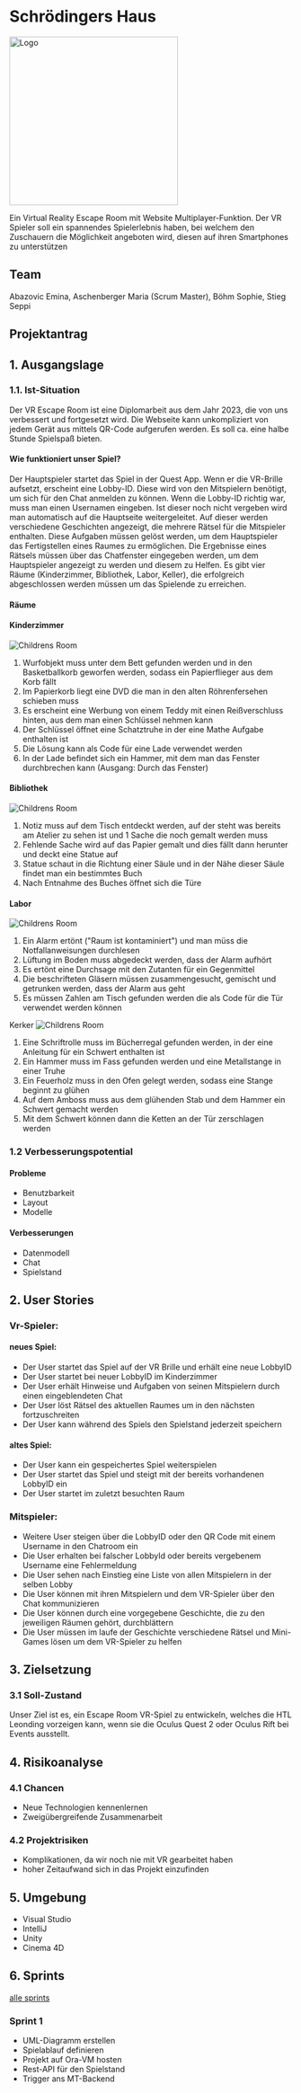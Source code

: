 # Schrödingers Haus

<img src="pictures/logo.png" alt="Logo" style="width: 300px; height: auto;">

Ein Virtual Reality Escape Room mit Website Multiplayer-Funktion. Der VR Spieler soll ein spannendes Spielerlebnis haben, bei welchem den Zuschauern die Möglichkeit angeboten wird, diesen auf ihren Smartphones zu unterstützen

## Team
 
Abazovic Emina, Aschenberger Maria (Scrum Master), Böhm Sophie, Stieg Seppi

## Projektantrag

## 1. Ausgangslage 

### 1.1. Ist-Situation 

Der VR Escape Room ist eine Diplomarbeit aus dem Jahr 2023, die von uns verbessert und fortgesetzt wird. 
Die Webseite kann unkompliziert von jedem Gerät aus mittels QR-Code aufgerufen werden. 
Es soll ca. eine halbe Stunde Spielspaß bieten.

#### Wie funktioniert unser Spiel?

Der Hauptspieler startet das Spiel in der Quest App. Wenn er die VR-Brille aufsetzt, 
erscheint eine Lobby-ID. Diese wird von den Mitspielern benötigt, um sich für den Chat anmelden zu können. 
Wenn die Lobby-ID richtig war, muss man einen Usernamen eingeben. Ist dieser noch nicht vergeben wird man 
automatisch auf die Hauptseite weitergeleitet. Auf dieser werden verschiedene Geschichten angezeigt, 
die mehrere Rätsel für die Mitspieler enthalten. Diese Aufgaben müssen gelöst werden, um dem Hauptspieler das 
Fertigstellen eines Raumes zu ermöglichen. Die Ergebnisse eines Rätsels müssen über das Chatfenster eingegeben werden, 
um dem Hauptspieler angezeigt zu werden und diesem zu Helfen. Es gibt vier Räume (Kinderzimmer, Bibliothek, Labor, Keller), 
die erfolgreich abgeschlossen werden müssen um das Spielende zu erreichen.

#### Räume

#### Kinderzimmer 
<img src="pictures/childrensRoom.jpg" alt="Childrens Room">

1. Wurfobjekt muss unter dem Bett gefunden werden und in den Basketballkorb geworfen werden, sodass ein Papierflieger aus dem Korb fällt
2. Im Papierkorb liegt eine DVD die man in den alten Röhrenfersehen schieben muss 
3. Es erscheint eine Werbung von einem Teddy mit einen Reißverschluss hinten, aus dem man einen Schlüssel nehmen kann 
4. Der Schlüssel öffnet eine Schatztruhe in der eine Mathe Aufgabe enthalten ist 
5. Die Lösung kann als Code für eine Lade verwendet werden 
6. In der Lade befindet sich ein Hammer, mit dem man das Fenster durchbrechen kann (Ausgang: Durch das Fenster)

#### Bibliothek
<img src="pictures/library.jpg" alt="Childrens Room">

1. Notiz muss auf dem Tisch entdeckt werden, auf der steht was bereits am Atelier zu sehen ist und 1 Sache die noch gemalt werden muss
2. Fehlende Sache wird auf das Papier gemalt und dies fällt dann herunter und deckt eine Statue auf 
3. Statue schaut in die Richtung einer Säule und in der Nähe dieser Säule findet man ein bestimmtes Buch 
4. Nach Entnahme des Buches öffnet sich die Türe

#### Labor 
<img src="pictures/laboratory.jpg" alt="Childrens Room">

1. Ein Alarm ertönt ("Raum ist kontaminiert") und man müss die Notfallanweisungen durchlesen 
2. Lüftung im Boden muss abgedeckt werden, dass der Alarm aufhört 
3. Es ertönt eine Durchsage mit den Zutanten für ein Gegenmittel
4. Die beschrifteten Gläsern müssen zusammengesucht, gemischt und getrunken werden, dass der Alarm aus geht 
5. Es müssen Zahlen am Tisch gefunden werden die als Code für die Tür verwendet werden können


Kerker 
<img src="pictures/dungeon.jpg" alt="Childrens Room">

1. Eine Schriftrolle muss im Bücherregal gefunden werden, in der eine Anleitung für ein Schwert enthalten ist 
2. Ein Hammer muss im Fass gefunden werden und eine Metallstange in einer Truhe 
3. Ein Feuerholz muss in den Ofen gelegt werden, sodass eine Stange beginnt zu glühen 
4. Auf dem Amboss muss aus dem glühenden Stab und dem Hammer ein Schwert gemacht werden 
5. Mit dem Schwert können dann die Ketten an der Tür zerschlagen werden 

### 1.2 Verbesserungspotential 

#### Probleme 

* Benutzbarkeit 
* Layout 
* Modelle

#### Verbesserungen 

* Datenmodell
* Chat 
* Spielstand

## 2. User Stories

### Vr-Spieler:

#### neues Spiel:
* Der User startet das Spiel auf der VR Brille und erhält eine neue LobbyID 
* Der User startet bei neuer LobbyID im Kinderzimmer 
* Der User erhält Hinweise und Aufgaben von seinen Mitspielern durch einen eingeblendeten Chat 
* Der User löst Rätsel des aktuellen Raumes um in den nächsten fortzuschreiten 
* Der User kann während des Spiels den Spielstand jederzeit speichern

#### altes Spiel:
* Der User kann ein gespeichertes Spiel weiterspielen
* Der User startet das Spiel und steigt mit der bereits vorhandenen LobbyID ein 
* Der User startet im zuletzt besuchten Raum 

### Mitspieler:
* Weitere User steigen über die LobbyID oder den QR Code mit einem Username in den Chatroom ein 
* Die User erhalten bei falscher LobbyId oder bereits vergebenem Username eine Fehlermeldung 
* Die User sehen nach Einstieg eine Liste von allen Mitspielern in der selben Lobby 
* Die User können mit ihren Mitspielern und dem VR-Spieler über den Chat kommunizieren 
* Die User können durch eine vorgegebene Geschichte, die zu den jeweiligen Räumen gehört, durchblättern
* Die User müssen im laufe der Geschichte verschiedene Rätsel und Mini-Games lösen um dem VR-Spieler zu helfen

## 3. Zielsetzung 

### 3.1 Soll-Zustand

Unser Ziel ist es, ein Escape Room VR-Spiel zu entwickeln, welches die HTL Leonding vorzeigen kann, wenn sie die Oculus Quest 2 oder Oculus Rift bei Events ausstellt. 

## 4. Risikoanalyse 

### 4.1 Chancen 
* Neue Technologien kennenlernen 
* Zweigübergreifende Zusammenarbeit 

### 4.2 Projektrisiken 

* Komplikationen, da wir noch nie mit VR gearbeitet haben 
* hoher Zeitaufwand sich in das Projekt einzufinden 

## 5. Umgebung 

* Visual Studio 
* IntelliJ
* Unity
* Cinema 4D

## 6. Sprints

<a href="https://www.example.com">alle sprints</a>

### Sprint 1
* UML-Diagramm erstellen
* Spielablauf definieren 
* Projekt auf Ora-VM hosten 
* Rest-API für den Spielstand 
* Trigger ans MT-Backend

